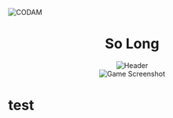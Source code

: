 <img src="https://i.imgur.com/HG66CCx.png?raw=true" alt="CODAM" style="max-width: 50%;">

<div align="center">
  <h1>So Long</h1>
  <img src="https://i.imgur.com/Z3sUxUi.gif" alt="Header">
</div>

<div align="center">
  <img src="https://i.imgur.com/wXlRb9T.gif" alt="Game Screenshot">
</div>

# test


